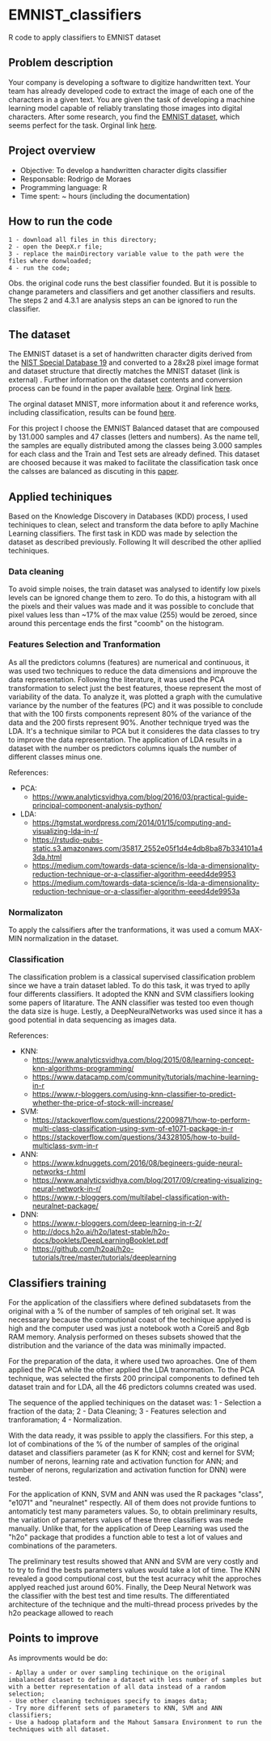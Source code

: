# EMNIST_classifiers
R code to apply classifiers to EMNIST dataset

## Problem description
Your company is developing a software to digitize handwritten text. Your team has already developed code to extract the image of each one of the characters in a given text. You are given the task of developing a machine learning model capable of reliably translating those images into digital characters. After some research, you find the [EMNIST dataset](https://www.nist.gov/itl/iad/image-group/emnist-dataset), which seems perfect for the task. Orginal link [here](https://github.com/deepxhq/rd-challenge/blob/master/challenges/ml-handwritten-character-recognition.md).

## Project overview
- Objective: To develop a handwritten character digits classifier
- Responsable: Rodrigo de Moraes
- Programming language: R
- Time spent: ~  hours (including the documentation)

## How to run the code
	1 - download all files in this directory;
	2 - open the DeepX.r file;
	3 - replace the mainDirectory variable value to the path were the files where donwloaded;
	4 - run the code;

Obs. the original code runs the best classifier founded. But it is possible to change parameters and classifiers and get another classifiers and results.  The steps 2 and 4.3.1 are analysis steps an can be ignored to run the classifier.

## The dataset
The EMNIST dataset is a set of handwritten character digits derived from the [NIST Special Database 19](https://www.nist.gov/srd/nist-special-database-19)  and converted to a 28x28 pixel image format and dataset structure that directly matches the MNIST dataset (link is external) . Further information on the dataset contents and conversion process can be found in the paper available [here](https://arxiv.org/pdf/1702.05373v1.pdf). Orginal link [here](https://www.nist.gov/itl/iad/image-group/emnist-dataset).

The orginal dataset MNIST, more information about it and reference works, including classification, results can be found [here](http://yann.lecun.com/exdb/mnist/).

For this project I choose the EMNIST Balanced dataset that are compoused by 131.000 samples and 47 classes (letters and numbers). As the name tell, the samples are equally distributed among the classes being 3.000 samples for each class and the Train and Test sets are already defined. This dataset are choosed because it was maked to facilitate the classification task once the calsses are balanced as discuting in this [paper](https://arxiv.org/pdf/1702.05373v1.pdf).

## Applied techiniques 
Based on the Knowledge Discovery in Databases (KDD) process, I used techiniques to clean, select and transform the data before to aplly Machine Learning classifiers. The first task in KDD was made by selection the dataset as described previously. Following It will described the other apllied techiniques.

### Data cleaning
To avoid simple noises, the train dataset was analysed to identify low pixels levels can be ignored change them to zero. To do this, a histogram with all the pixels and their values was made and it was possible to conclude that pixel values less than ~17% of the max value (255) would be zeroed, since around this percentage ends the first "coomb" on the histogram.

### Features Selection and Tranformation
As all the predictors columns (features) are numerical and continuous, it was used two techniques to reduce the data dimensions and improuve the data representation. 
Following the literature, it was used the PCA transformation to select just the best features, thoese represent the most of variability of the data. To analyze it, was plotted a graph with the cumulative variance by the number of the features (PC) and it was possible to conclude that with the 100 firsts components represent 80% of the variance of the data and the 200 firsts represent 90%.
Another technique tryed was the LDA. It's a technique similar to PCA but it consideres the data classes to try to improve the data representation. The application of LDA results in a dataset with the number os predictors columns iquals the number of different classes minus one.

References:
- PCA: 
	- https://www.analyticsvidhya.com/blog/2016/03/practical-guide-principal-component-analysis-python/
- LDA: 
	- https://tgmstat.wordpress.com/2014/01/15/computing-and-visualizing-lda-in-r/
 	- https://rstudio-pubs-static.s3.amazonaws.com/35817_2552e05f1d4e4db8ba87b334101a43da.html
 	- https://medium.com/towards-data-science/is-lda-a-dimensionality-reduction-technique-or-a-classifier-algorithm-eeed4de9953  
	- https://medium.com/towards-data-science/is-lda-a-dimensionality-reduction-technique-or-a-classifier-algorithm-eeed4de9953a
	 

### Normalizaton
To apply the calssifiers after the tranformations, it was used a comum MAX-MIN normalization in the dataset.

### Classification
The classification problem is a classical supervised classification problem since we have a train dataset labled. To do this task, it was tryed to aplly four differents classifiers. It adopted the KNN and SVM classifiers looking some papers of litarature. The ANN classifier was tested too even though the data size is huge. Lestly, a DeepNeuralNetworks was used since it has a good potential in data sequencing as images data.

References:
- KNN: 
	- https://www.analyticsvidhya.com/blog/2015/08/learning-concept-knn-algorithms-programming/
	- https://www.datacamp.com/community/tutorials/machine-learning-in-r
	- https://www.r-bloggers.com/using-knn-classifier-to-predict-whether-the-price-of-stock-will-increase/
- SVM:
	- https://stackoverflow.com/questions/22009871/how-to-perform-multi-class-classification-using-svm-of-e1071-package-in-r
	- https://stackoverflow.com/questions/34328105/how-to-build-multiclass-svm-in-r	 
- ANN: 
	- https://www.kdnuggets.com/2016/08/begineers-guide-neural-networks-r.html 
	- https://www.analyticsvidhya.com/blog/2017/09/creating-visualizing-neural-network-in-r/
	- https://www.r-bloggers.com/multilabel-classification-with-neuralnet-package/
- DNN:
	- https://www.r-bloggers.com/deep-learning-in-r-2/
	- http://docs.h2o.ai/h2o/latest-stable/h2o-docs/booklets/DeepLearningBooklet.pdf
	- https://github.com/h2oai/h2o-tutorials/tree/master/tutorials/deeplearning
	 
## Classifiers training
For the application of the classifiers where defined subdatasets from the original with a % of the number of samples of teh original set. It was necessarary because the computional coast of the techinique applyed is high and the computer used was just a notebook woth a Corei5 and 8gb RAM memory. Analysis performed on theses subsets showed that the distribution and the variance of the data was minimally impacted.

For the preparation of the data, it where used two aproaches. One of them applied the PCA while the other applied the LDA tranormation. To the PCA technique, was selected the firsts 200 principal components to defined teh dataset train and for LDA, all the 46 predictors columns created was used. 

The sequence of the applied techiniques on the dataset was:
	1 - Selection a fraction of the data;
	2 - Data Cleaning;
	3 - Features selection and tranforamation;
	4 - Normalization.

With the data ready, it was pssible to apply the classifiers. For this step, a lot of combinations of the % of the number of samples of the original dataset and classifiers parameter (as K for KNN; cost and kernel for SVM; number of nerons, learning rate and activation function for ANN; and number of nerons, regularization and activation function for DNN) were tested.

For the application of KNN, SVM and ANN was used the R packages "class", "e1071" and "neuralnet" respectly. All of them does not provide funtions to antomaticly test many parameters values. So, to obtain preliminary results, the variation of parameters values of these three classifiers was mede manually. Unlike that, for the application of Deep Learning was used the "h2o" package that prodides a function able to test a lot of values and combinations of the parameters.

The preliminary test results showed that ANN and SVM are very costly and to try to find the bests parameters values would take a lot of time. The KNN revealed a good computional cost, but the test acurracy whit the approches applyed reached just around 60%. Finally, the Deep Neural Network was the classifier with the best test and time results. The differentiated architecture of the technique and the multi-thread process privedes by the h2o peackage allowed to reach 

## Points to improve

As improvments would be do:

	- Apllay a under or over sampling techinique on the original imbalanced dataset to define a dataset with less number of samples but with a better representation of all data instead of a random selection;
	- Use other cleaning techniques specify to images data; 
	- Try more different sets of parameters to KNN, SVM and ANN classifiers;
	- Use a hadoop plataform and the Mahout Samsara Environment to run the techniques with all dataset.



